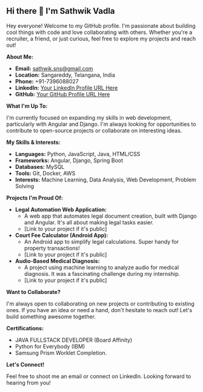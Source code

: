 ## Hi there 👋 I'm Sathwik Vadla

Hey everyone! Welcome to my GitHub profile. I'm passionate about building cool things with code and love collaborating with others. Whether you're a recruiter, a friend, or just curious, feel free to explore my projects and reach out!

**About Me:**

* **Email:** sathwik.sns@gmail.com
* **Location:** Sangareddy, Telangana, India
* **Phone:** +91-7396088027
* **LinkedIn:** [Your LinkedIn Profile URL Here](YOUR_LINKEDIN_URL)
* **GitHub:** [Your GitHub Profile URL Here](YOUR_GITHUB_URL)

**What I'm Up To:**

I'm currently focused on expanding my skills in web development, particularly with Angular and Django. I'm always looking for opportunities to contribute to open-source projects or collaborate on interesting ideas.

**My Skills & Interests:**

* **Languages:** Python, JavaScript, Java, HTML/CSS
* **Frameworks:** Angular, Django, Spring Boot
* **Databases:** MySQL
* **Tools:** Git, Docker, AWS
* **Interests:** Machine Learning, Data Analysis, Web Development, Problem Solving

**Projects I'm Proud Of:**

* **Legal Automation Web Application:**
    * A web app that automates legal document creation, built with Django and Angular. It's all about making legal tasks easier.
    * [Link to your project if it's public]
* **Court Fee Calculator (Android App):**
    * An Android app to simplify legal calculations. Super handy for property transactions!
    * [Link to your project if it's public]
* **Audio-Based Medical Diagnosis:**
    * A project using machine learning to analyze audio for medical diagnosis. It was a fascinating challenge during my internship.
    * [Link to your project if it's public]

**Want to Collaborate?**

I'm always open to collaborating on new projects or contributing to existing ones. If you have an idea or need a hand, don't hesitate to reach out! Let's build something awesome together.

**Certifications:**

* JAVA FULLSTACK DEVELOPER (Board Affinity)
* Python for Everybody (IBM)
* Samsung Prism Worklet Completion.

**Let's Connect!**

Feel free to shoot me an email or connect on LinkedIn. Looking forward to hearing from you!
